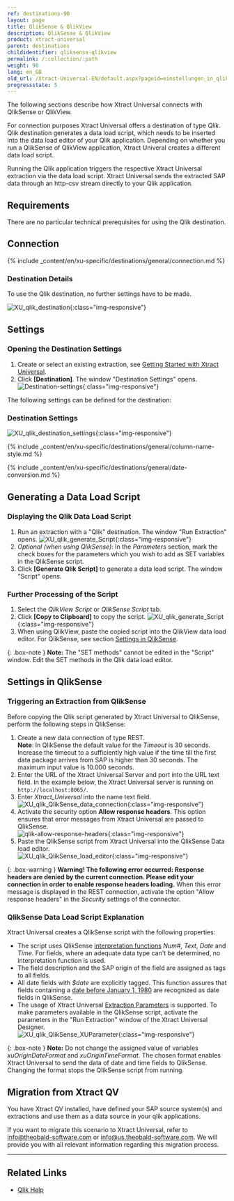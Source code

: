 ```yaml
---
ref: destinations-90
layout: page
title: QlikSense & QlikView
description: QlikSense & QlikView
product: xtract-universal
parent: destinations
childidentifier: qliksense-qlikview
permalink: /:collection/:path
weight: 90
lang: en_GB
old_url: /Xtract-Universal-EN/default.aspx?pageid=einstellungen_in_qlik_sense
progressstate: 5
---
```


The following sections describe how Xtract Universal connects with QlikSense or QlikView.

For connection purposes Xtract Universal offers a destination of type *Qlik*. Qlik destination generates a data load script, which needs to be inserted into the data load editor of your Qlik application. Depending on whether you run a QlikSense of QlikView application, Xtract Univeral creates a different data load script.

Running the Qlik application triggers the respective Xtract Universal extraction via the data load script. Xtract Universal sends the extracted SAP data through an http-csv stream directly to your Qlik application.

## Requirements

There are no particular technical prerequisites for using the Qlik destination.


## Connection

{% include _content/en/xu-specific/destinations/general/connection.md %}	

### Destination Details
To use the Qlik destination, no further settings have to be made.

![XU_qlik_destination](/img/content/XU_qlik_destination.png){:class="img-responsive"}

## Settings

### Opening the Destination Settings
1. Create or select an existing extraction, see [Getting Started with Xtract Universal](../getting-started/define-a-table-extraction).
2. Click **[Destination]**. The window "Destination Settings" opens.
![Destination-settings](/img/content/xu/xu_designer_destination.png){:class="img-responsive"}

The following settings can be defined for the destination:  

### Destination Settings

![XU_qlik_destination_settings](/img/content/XU_qlik_destination_settings.png){:class="img-responsive"}

{% include _content/en/xu-specific/destinations/general/column-name-style.md %}

{% include _content/en/xu-specific/destinations/general/date-conversion.md %}

## Generating a Data Load Script

### Displaying the Qlik Data Load Script
1. Run an extraction with a "Qlik" destination. The window "Run Extraction" opens.
![XU_qlik_generate_Script](/img/content/xu/XU_qlik_generate_Script.png){:class="img-responsive"}
2. *Optional (when using QlikSense)*: In the *Parameters* section, mark the check boxes for the parameters which you wish to add as SET variables in the QlikSense script.
3. Click **[Generate Qlik Script]** to generate a data load script. The window "Script" opens.

### Further Processing of the Script
1. Select the *QlikView Script* or *QlikSense Script* tab.
2. Click **[Copy to Clipboard]** to copy the script.
![XU_qlik_generate_Script](/img/content/XU_qlik_generate_Script_2.png){:class="img-responsive"}
3. When using QlikView, paste the copied script into the QlikView data load editor. For QlikSense, see section [Settings in QlikSense](#settings-in-qlik-sense).

{: .box-note }
**Note:** The "SET methods" cannot be edited in the "Script" window. Edit the SET methods in the Qlik data load editor. 


## Settings in QlikSense

### Triggering an Extraction from QlikSense

Before copying the Qlik script generated by Xtract Universal to QlikSense, perform the following steps in QlikSense:

1. Create a new data connection of type REST. <br>
**Note**: In QlikSense the default value for the *Timeout* is 30 seconds. Increase the timeout to a sufficiently high value if the time till the first data package arrives from SAP is higher than 30 seconds. The maximum input value is 10.000 seconds.
2. Enter the URL of the Xtract Universal Server and port into the URL text field. In the example below, the Xtract Universal server is running on `http://localhost:8065/`.
3. Enter *Xtract_Universal* into the name text field.
![XU_qlik_QlikSense_data_connection](/img/content/XU_qlik_QlikSense_data_connection.png){:class="img-responsive"}
4. Activate the security option **Allow response headers**. This option ensures that error messages from Xtract Universal are passed to QlikSense.<br>
![qlik-allow-response-headers](/img/content/xu/qlik-allow-response-headers.png){:class="img-responsive"}
5. Paste the QlikSense script from Xtract Universal into the QlikSense Data load editor.<br>
![XU_qlik_QlikSense_load_editor](/img/content/XU_qlik_QlikSense_load_editor.png){:class="img-responsive"}


{: .box-warning }
**Warning! The following error occurred: Response headers are denied by the current connection. Please edit your connection in order to enable response headers loading.**
When this error message is displayed in the REST connection, activate the option "Allow response headers" in the *Security* settings of the connector.

### QlikSense Data Load Script Explanation

Xtract Universal creates a QlikSense script with the following properties:
- The script uses QlikSense [interpretation functions](https://help.qlik.com/en-US/sense/June2020/Subsystems/Hub/Content/Sense_Hub/Scripting/InterpretationFunctions/interpretation-functions.htm) *Num#*, *Text*, *Date* and *Time*. For fields, where an adequate data type can't be determined, no interpretation function is used.
- The field description and the SAP origin of the field are assigned as tags to all fields.
- All date fields with *$date* are explicitly tagged. This function assures that fields containing a [date before January 1, 1980](https://help.qlik.com/en-US/sense/April2020/Subsystems/Hub/Content/Sense_Hub/Scripting/date-time-interpretation.htm) are recognized as date fields in QlikSense.
- The usage of Xtract Universal [Extraction Parameters](../execute-and-automate-extractions/extraction-parameters) is supported. 
To make parameters available in the QlikSense script, activate the parameters in the "Run Extraction" window of the Xtract Universal Designer.<br>
![XU_qlik_QlikSense_XUParameter](/img/content/XU_qlik_QlikSense_XUParameter.png){:class="img-responsive"}

{: .box-note }
**Note:** Do not change the assigned value of variables *xuOriginDateFormat* and *xuOriginTimeFormat*.
The chosen format enables Xtract Universal to send the data of date and time fields to QlikSense. Changing the format stops the QlikSense script from running.


## Migration from Xtract QV

You have Xtract QV installed, have defined your SAP source system(s) and extractions and use them as a data source in your qlik applications.

If you want to migrate this scenario to Xtract Universal, refer to [info@theobald-software.com](mailto:info@theobald-software.com) or [info@us.theobald-software.com](mailto:info@us.theobald-software.com).
We will provide you with all relevant information regarding this migration process.



*****
## Related Links

- [Qlik Help](https://help.qlik.com/)
